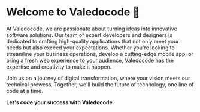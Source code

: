 # Welcome to Valedocode 👋

At Valedocode, we are passionate about turning ideas into innovative software solutions. Our team of expert developers and designers is dedicated to crafting high-quality applications that not only meet your needs but also exceed your expectations. Whether you're looking to streamline your business operations, develop a cutting-edge mobile app, or bring a fresh web experience to your audience, Valedocode has the expertise and creativity to make it happen.

Join us on a journey of digital transformation, where your vision meets our technical prowess. Together, we'll build the future of technology, one line of code at a time.

**Let's code your success with Valedocode.**
